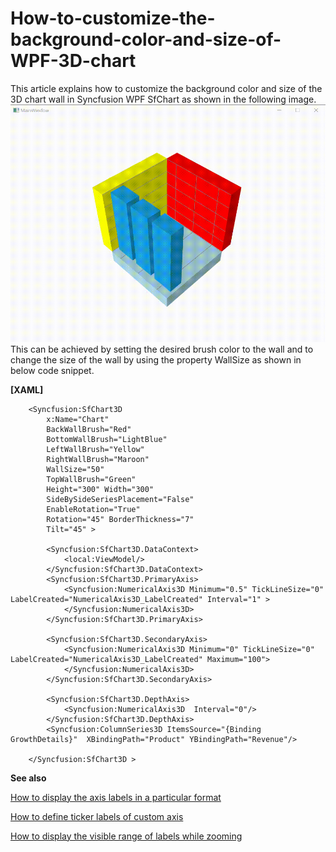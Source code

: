 # How-to-customize-the-background-color-and-size-of-WPF-3D-chart
This article explains how to customize the background color and size of the 3D chart wall in Syncfusion WPF SfChart as shown in the following image.
![](Output.gif)
This can be achieved by setting the desired brush color to the wall and to change the size of the wall by using the property WallSize as shown in below code snippet.

**[XAML]**

```
    <Syncfusion:SfChart3D 
        x:Name="Chart" 
        BackWallBrush="Red"
        BottomWallBrush="LightBlue"
        LeftWallBrush="Yellow"
        RightWallBrush="Maroon"
        WallSize="50"
        TopWallBrush="Green" 
        Height="300" Width="300"
        SideBySideSeriesPlacement="False" 
        EnableRotation="True" 
        Rotation="45" BorderThickness="7"
        Tilt="45" >

        <Syncfusion:SfChart3D.DataContext>
            <local:ViewModel/>
        </Syncfusion:SfChart3D.DataContext>
        <Syncfusion:SfChart3D.PrimaryAxis>
            <Syncfusion:NumericalAxis3D Minimum="0.5" TickLineSize="0" LabelCreated="NumericalAxis3D_LabelCreated" Interval="1" >
            </Syncfusion:NumericalAxis3D>
        </Syncfusion:SfChart3D.PrimaryAxis>

        <Syncfusion:SfChart3D.SecondaryAxis>
            <Syncfusion:NumericalAxis3D Minimum="0" TickLineSize="0" LabelCreated="NumericalAxis3D_LabelCreated" Maximum="100">
            </Syncfusion:NumericalAxis3D>
        </Syncfusion:SfChart3D.SecondaryAxis>

        <Syncfusion:SfChart3D.DepthAxis>
            <Syncfusion:NumericalAxis3D  Interval="0"/>
        </Syncfusion:SfChart3D.DepthAxis>
        <Syncfusion:ColumnSeries3D ItemsSource="{Binding GrowthDetails}"  XBindingPath="Product" YBindingPath="Revenue"/>

    </Syncfusion:SfChart3D >
```


**See also**

[How to display the axis labels in a particular format](https://www.syncfusion.com/kb/3318/how-to-display-the-axis-labels-in-a-particular-format)

[How to define ticker labels of custom axis](https://www.syncfusion.com/kb/2588/how-to-define-ticker-labels-of-custom-axis)

[How to display the visible range of labels while zooming](https://www.syncfusion.com/kb/2712/how-to-display-the-visible-range-of-labels-while-zooming)


